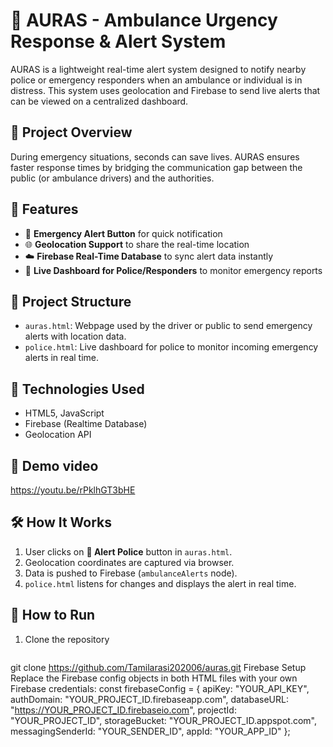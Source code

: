 # 🚨 AURAS - Ambulance Urgency Response & Alert System

AURAS is a lightweight real-time alert system designed to notify nearby police or emergency responders when an ambulance or individual is in distress. This system uses geolocation and Firebase to send live alerts that can be viewed on a centralized dashboard.

## 🚀 Project Overview

During emergency situations, seconds can save lives. AURAS ensures faster response times by bridging the communication gap between the public (or ambulance drivers) and the authorities.

## 🧠 Features

- 🔴 **Emergency Alert Button** for quick notification
- 🌐 **Geolocation Support** to share the real-time location
- ☁️ **Firebase Real-Time Database** to sync alert data instantly
- 👮 **Live Dashboard for Police/Responders** to monitor emergency reports

## 📁 Project Structure

- `auras.html`: Webpage used by the driver or public to send emergency alerts with location data.
- `police.html`: Live dashboard for police to monitor incoming emergency alerts in real time.

## 🔧 Technologies Used

- HTML5, JavaScript
- Firebase (Realtime Database)
- Geolocation API

## 📸 Demo video
https://youtu.be/rPklhGT3bHE


## 🛠️ How It Works

1. User clicks on **🔴 Alert Police** button in `auras.html`.
2. Geolocation coordinates are captured via browser.
3. Data is pushed to Firebase (`ambulanceAlerts` node).
4. `police.html` listens for changes and displays the alert in real time.

## 🧪 How to Run

1. Clone the repository
   ```bash
git clone https://github.com/Tamilarasi202006/auras.git
Firebase Setup
Replace the Firebase config objects in both HTML files with your own Firebase credentials:
const firebaseConfig = {
  apiKey: "YOUR_API_KEY",
  authDomain: "YOUR_PROJECT_ID.firebaseapp.com",
  databaseURL: "https://YOUR_PROJECT_ID.firebaseio.com",
  projectId: "YOUR_PROJECT_ID",
  storageBucket: "YOUR_PROJECT_ID.appspot.com",
  messagingSenderId: "YOUR_SENDER_ID",
  appId: "YOUR_APP_ID"
};
